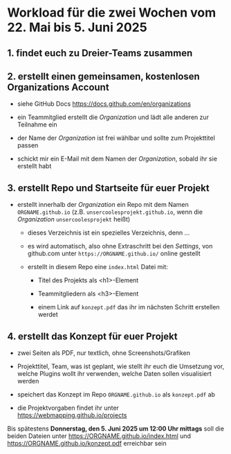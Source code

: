 # Workload für die zwei Wochen vom 22. Mai bis 5. Juni 2025

## 1. findet euch zu Dreier-Teams zusammen

## 2. erstellt einen gemeinsamen, kostenlosen Organizations Account

- siehe GitHub Docs <https://docs.github.com/en/organizations>

- ein Teammitglied erstellt die *Organization* und lädt alle anderen zur Teilnahme ein

- der Name der *Organization* ist frei wählbar und sollte zum Projekttitel passen

- schickt mir ein E-Mail mit dem Namen der *Organization*, sobald ihr sie erstellt habt

## 3. erstellt Repo und Startseite für euer Projekt

- erstellt innerhalb der *Organization* ein Repo mit dem Namen `ORGNAME.github.io` (z.B. `unsercoolesprojekt.github.io`, wenn die *Organization* `unsercoolesprojekt` heißt)

    - dieses Verzeichnis ist ein spezielles Verzeichnis, denn ...

    - es wird automatisch, also ohne Extraschritt bei den *Settings*, von github.com unter `https://ORGNAME.github.io/` online gestellt

    - erstellt in diesem Repo eine `index.html` Datei mit:
        
        - Titel des Projekts als &lt;h1&gt;-Element

        - Teammitgliedern als &lt;h3&gt;-Element

        - einem Link auf `konzept.pdf` das ihr im nächsten Schritt erstellen werdet


## 4. erstellt das Konzept für euer Projekt

- zwei Seiten als PDF, nur textlich, ohne Screenshots/Grafiken

- Projekttitel, Team, was ist geplant, wie stellt ihr euch die Umsetzung vor, welche Plugins wollt ihr verwenden, welche Daten sollen visualisiert werden

- speichert das Konzept im Repo `ORGNAME.github.io` als `konzept.pdf` ab

- die Projektvorgaben findet ihr unter <https://webmapping.github.io/projects>

Bis spätestens **Donnerstag, den 5. Juni 2025 um 12:00 Uhr mittags** soll die beiden Dateien unter https://ORGNAME.github.io/index.html und https://ORGNAME.github.io/konzept.pdf erreichbar sein
